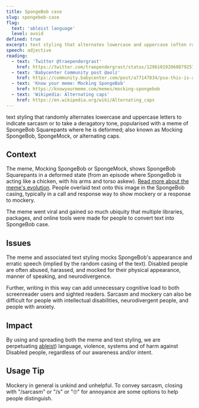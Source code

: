 ```yaml
---
title: SpongeBob case
slug: spongebob-case
flag:
  text: 'ableist language'
  level: avoid
defined: true
excerpt: text styling that alternates lowercase and uppercase (often randomly) letters to indicate mockery or sarcasm, or to take a deragatory tone, popularised with a meme of SpongeBob Squarepants where he is deformed.
speech: adjective
reading:
  - text: 'Twitter @traependergrast'
    href: https://twitter.com/traependergrast/status/1296101920608792577?s=20
  - text: 'Babycenter Community post @aolz'
    href: https://community.babycenter.com/post/a77147834/psa-this-is-ableist
  - text: 'Know your meme: Mocking SpongeBob'
    href: https://knowyourmeme.com/memes/mocking-spongebob
  - text: 'Wikipedia: Alternating caps'
    href: https://en.wikipedia.org/wiki/Alternating_caps
---
```


text styling that randomly alternates lowercase and uppercase letters to indicate sarcasm or to take a deragatory tone, popularised with a meme of SpongeBob Squarepants where he is deformed; also known as Mocking SpongeBob, SpongeMock, or alternating caps.

## Context

The meme, Mocking SpongeBob or SpongeMock, shows SpongeBob Squarepants in a deformed state (from an episode where SpongeBob is acting like a chicken, with his arms and torso askew). [Read more about the meme's evolution](https://knowyourmeme.com/memes/mocking-spongebob). People overlaid text onto this image in the SpongeBob casing, typically in a call and response way to show mockery or a response to mockery.

The meme went viral and gained so much ubiquity that multiple libraries, packages, and online tools were made for people to convert text into SpongeBob case.

## Issues

The meme and associated text styling mocks SpongeBob's appearance and erratic speech (implied by the random casing of the text). Disabled people are often abused, harassed, and mocked for their physical appearance, manner of speaking, and neurodivergence.

Further, writing in this way can add unnecessary cognitive load to both screenreader users and sighted readers. Sarcasm and mockery can also be difficult for people with intellectual disabilities, neurodivergent people, and people with anxiety.

## Impact

By using and spreading both the meme and text styling, we are perpetuating [ableist](/definitions/ableism)) language, violence, systems and of harm against Disabled people, regardless of our awareness and/or intent.

## Usage Tip

Mockery in general is unkind and unhelpful. To convey sarcasm, closing with "/sarcasm" or "/s" or "🙄" for annoyance are some options to help people distinguish.
